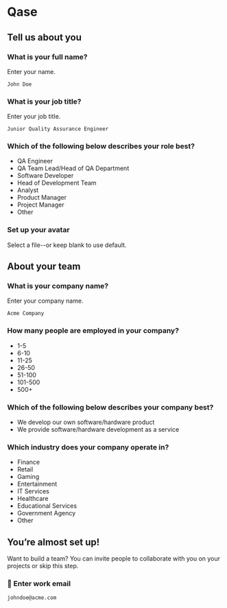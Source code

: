# Qase

## Tell us about you

### What is your full name?

Enter your name.

```
John Doe
```

### What is your job title?

Enter your job title.

```
Junior Quality Assurance Engineer
```

### Which of the following below describes your role best?

- QA Engineer
- QA Team Lead/Head of QA Department
- Software Developer
- Head of Development Team
- Analyst
- Product Manager
- Project Manager
- Other

### Set up your avatar

Select a file--or keep blank to use default.

## About your team

### What is your company name?

Enter your company name.

```
Acme Company
```

### How many people are employed in your company?

- 1-5
- 6-10
- 11-25
- 26-50
- 51-100
- 101-500
- 500+

### Which of the following below describes your company best?

- We develop our own software/hardware product
- We provide software/hardware development as a service

### Which industry does your company operate in?

- Finance
- Retail
- Gaming
- Entertainment
- IT Services
- Healthcare
- Educational Services
- Government Agency
- Other

## You’re almost set up!

Want to build a team? You can invite people to collaborate with you on your projects or skip this step.

### 📧 Enter work email

```
johndoe@acme.com
```

